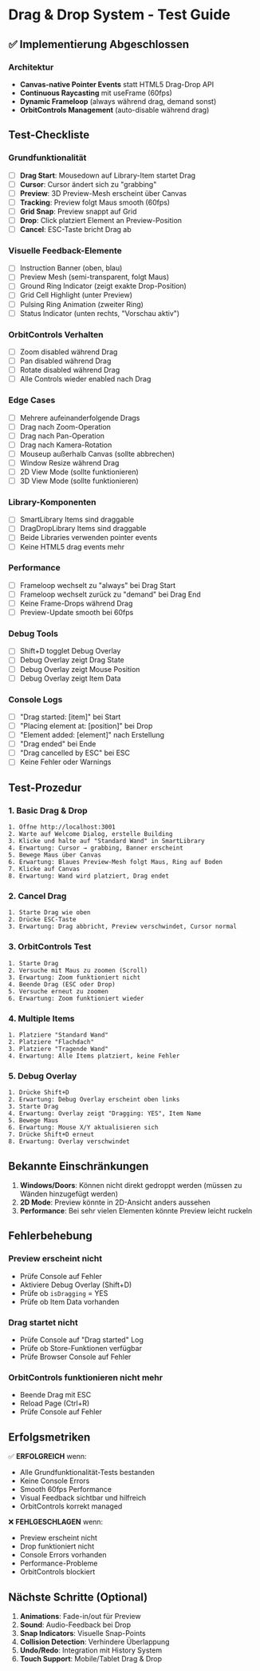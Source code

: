 # Drag & Drop System - Test Guide

## ✅ Implementierung Abgeschlossen

### Architektur

- **Canvas-native Pointer Events** statt HTML5 Drag-Drop API
- **Continuous Raycasting** mit useFrame (60fps)
- **Dynamic Frameloop** (always während drag, demand sonst)
- **OrbitControls Management** (auto-disable während drag)

## Test-Checkliste

### Grundfunktionalität

- [ ] **Drag Start**: Mousedown auf Library-Item startet Drag
- [ ] **Cursor**: Cursor ändert sich zu "grabbing"
- [ ] **Preview**: 3D Preview-Mesh erscheint über Canvas
- [ ] **Tracking**: Preview folgt Maus smooth (60fps)
- [ ] **Grid Snap**: Preview snappt auf Grid
- [ ] **Drop**: Click platziert Element an Preview-Position
- [ ] **Cancel**: ESC-Taste bricht Drag ab

### Visuelle Feedback-Elemente

- [ ] Instruction Banner (oben, blau)
- [ ] Preview Mesh (semi-transparent, folgt Maus)
- [ ] Ground Ring Indicator (zeigt exakte Drop-Position)
- [ ] Grid Cell Highlight (unter Preview)
- [ ] Pulsing Ring Animation (zweiter Ring)
- [ ] Status Indicator (unten rechts, "Vorschau aktiv")

### OrbitControls Verhalten

- [ ] Zoom disabled während Drag
- [ ] Pan disabled während Drag
- [ ] Rotate disabled während Drag
- [ ] Alle Controls wieder enabled nach Drag

### Edge Cases

- [ ] Mehrere aufeinanderfolgende Drags
- [ ] Drag nach Zoom-Operation
- [ ] Drag nach Pan-Operation
- [ ] Drag nach Kamera-Rotation
- [ ] Mouseup außerhalb Canvas (sollte abbrechen)
- [ ] Window Resize während Drag
- [ ] 2D View Mode (sollte funktionieren)
- [ ] 3D View Mode (sollte funktionieren)

### Library-Komponenten

- [ ] SmartLibrary Items sind draggable
- [ ] DragDropLibrary Items sind draggable
- [ ] Beide Libraries verwenden pointer events
- [ ] Keine HTML5 drag events mehr

### Performance

- [ ] Frameloop wechselt zu "always" bei Drag Start
- [ ] Frameloop wechselt zurück zu "demand" bei Drag End
- [ ] Keine Frame-Drops während Drag
- [ ] Preview-Update smooth bei 60fps

### Debug Tools

- [ ] Shift+D togglet Debug Overlay
- [ ] Debug Overlay zeigt Drag State
- [ ] Debug Overlay zeigt Mouse Position
- [ ] Debug Overlay zeigt Item Data

### Console Logs

- [ ] "Drag started: [item]" bei Start
- [ ] "Placing element at: [position]" bei Drop
- [ ] "Element added: [element]" nach Erstellung
- [ ] "Drag ended" bei Ende
- [ ] "Drag cancelled by ESC" bei ESC
- [ ] Keine Fehler oder Warnings

## Test-Prozedur

### 1. Basic Drag & Drop

```
1. Öffne http://localhost:3001
2. Warte auf Welcome Dialog, erstelle Building
3. Klicke und halte auf "Standard Wand" in SmartLibrary
4. Erwartung: Cursor → grabbing, Banner erscheint
5. Bewege Maus über Canvas
6. Erwartung: Blaues Preview-Mesh folgt Maus, Ring auf Boden
7. Klicke auf Canvas
8. Erwartung: Wand wird platziert, Drag endet
```

### 2. Cancel Drag

```
1. Starte Drag wie oben
2. Drücke ESC-Taste
3. Erwartung: Drag abbricht, Preview verschwindet, Cursor normal
```

### 3. OrbitControls Test

```
1. Starte Drag
2. Versuche mit Maus zu zoomen (Scroll)
3. Erwartung: Zoom funktioniert nicht
4. Beende Drag (ESC oder Drop)
5. Versuche erneut zu zoomen
6. Erwartung: Zoom funktioniert wieder
```

### 4. Multiple Items

```
1. Platziere "Standard Wand"
2. Platziere "Flachdach"
3. Platziere "Tragende Wand"
4. Erwartung: Alle Items platziert, keine Fehler
```

### 5. Debug Overlay

```
1. Drücke Shift+D
2. Erwartung: Debug Overlay erscheint oben links
3. Starte Drag
4. Erwartung: Overlay zeigt "Dragging: YES", Item Name
5. Bewege Maus
6. Erwartung: Mouse X/Y aktualisieren sich
7. Drücke Shift+D erneut
8. Erwartung: Overlay verschwindet
```

## Bekannte Einschränkungen

1. **Windows/Doors**: Können nicht direkt gedroppt werden (müssen zu Wänden hinzugefügt werden)
2. **2D Mode**: Preview könnte in 2D-Ansicht anders aussehen
3. **Performance**: Bei sehr vielen Elementen könnte Preview leicht ruckeln

## Fehlerbehebung

### Preview erscheint nicht

- Prüfe Console auf Fehler
- Aktiviere Debug Overlay (Shift+D)
- Prüfe ob `isDragging` = YES
- Prüfe ob Item Data vorhanden

### Drag startet nicht

- Prüfe Console auf "Drag started" Log
- Prüfe ob Store-Funktionen verfügbar
- Prüfe Browser Console auf Fehler

### OrbitControls funktionieren nicht mehr

- Beende Drag mit ESC
- Reload Page (Ctrl+R)
- Prüfe Console auf Fehler

## Erfolgsmetriken

✅ **ERFOLGREICH** wenn:

- Alle Grundfunktionalität-Tests bestanden
- Keine Console Errors
- Smooth 60fps Performance
- Visual Feedback sichtbar und hilfreich
- OrbitControls korrekt managed

❌ **FEHLGESCHLAGEN** wenn:

- Preview erscheint nicht
- Drop funktioniert nicht
- Console Errors vorhanden
- Performance-Probleme
- OrbitControls blockiert

## Nächste Schritte (Optional)

1. **Animations**: Fade-in/out für Preview
2. **Sound**: Audio-Feedback bei Drop
3. **Snap Indicators**: Visuelle Snap-Points
4. **Collision Detection**: Verhindere Überlappung
5. **Undo/Redo**: Integration mit History System
6. **Touch Support**: Mobile/Tablet Drag & Drop
